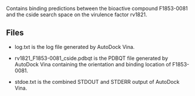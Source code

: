 Contains binding predictions between the bioactive compound F1853-0081 and the cside search space on the virulence factor rv1821.

## Files

- log.txt is the log file generated by AutoDock Vina.

- rv1821_F1853-0081_cside.pdbqt is the PDBQT file generated by AutoDock Vina containing the orientation and binding location of F1853-0081.

- stdoe.txt is the combined STDOUT and STDERR output of AutoDock Vina.

